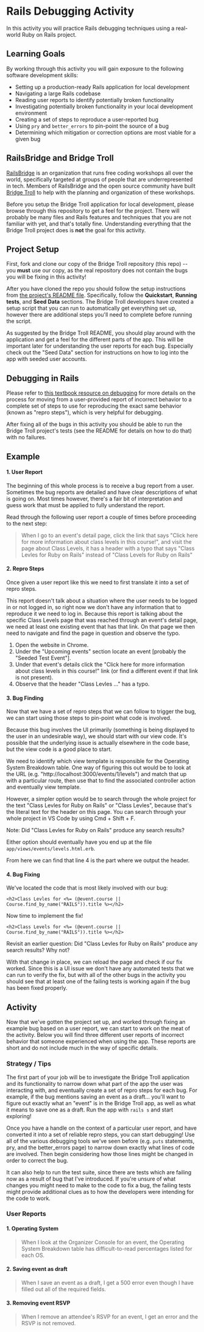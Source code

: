 # Rails Debugging Activity
In this activity you will practice Rails debugging techniques using a real-world Ruby on Rails project.

## Learning Goals
By working through this activity you will gain exposure to the following software development skills:
* Setting up a production-ready Rails application for local development
* Navigating a large Rails codebase
* Reading user reports to identify potentially broken functionality
* Investigating potentially broken functionality in your local development environment
* Creating a set of steps to reproduce a user-reported bug
* Using `pry` and `better_errors` to pin-point the source of a bug
* Determining which mitigation or correction options are most viable for a given bug

## RailsBridge and Bridge Troll
[RailsBridge](http://railsbridge.org/) is an organization that runs free coding workshops all over the world, specifically targeted at groups of people that are underrepresented in tech. Members of RailsBridge and the open source community have built [Bridge Troll](https://www.bridgetroll.org/) to help with the planning and organization of these workshops.

Before you setup the Bridge Troll application for local development, please browse through this repository to get a feel for the project. There will probably be many files and Rails features and techniques that you are not familiar with yet, and that's totally fine. Understanding everything that the Bridge Troll project does is **not** the goal for this activity.

## Project Setup
First, fork and clone our copy of the Bridge Troll repository (this repo) -- you **must** use our copy, as the real repository does not contain the bugs you will be fixing in this activity!

After you have cloned the repo you should follow the setup instructions from [the project's README file](./README-bridge_troll.md). Specifically, follow the **Quickstart**, **Running tests**, and **Seed Data** sections. The Bridge Troll developers have created a setup script that you can run to automatically get everything set up, however there are additional steps you'll need to complete before running the script.

As suggested by the Bridge Troll README, you should play around with the application and get a feel for the different parts of the app. This will be important later for understanding the user reports for each bug. Especially check out the "Seed Data" section for instructions on how to log into the app with seeded user accounts.

## Debugging in Rails
Please refer to [this textbook resource on debugging](https://github.com/Ada-Developers-Academy/textbook-curriculum/blob/master/00-programming-fundamentals/debugging-user-reports.md) for more details on the process for moving from a user-provided report of incorrect behavior to a complete set of steps to use for reproducing the exact same behavior (known as "repro steps"), which is very helpful for debugging.

After fixing all of the bugs in this activity you should be able to run the Bridge Troll project's tests (see the README for details on how to do that) with no failures.

## Example
#### 1. User Report
The beginning of this whole process is to receive a bug report from a user. Sometimes the bug reports are detailed and have clear descriptions of what is going on. Most times however, there's a fair bit of interpretation and guess work that must be applied to fully understand the report.

Read through the following user report a couple of times before proceeding to the next step:
> When I go to an event's detail page, click the link that says "Click here for more information about class levels in this course!", and visit the page about Class Levels, it has a header with a typo that says "Class Levles for Ruby on Rails" instead of "Class Levels for Ruby on Rails"

#### 2. Repro Steps
Once given a user report like this we need to first translate it into a set of repro steps.

This report doesn't talk about a situation where the user needs to be logged in or not logged in, so right now we don't have any information that to reproduce it we need to log in. Because this report is talking about the specific Class Levels page that was reached through an event's detail page, we need at least one existing event that has that link. On that page we then need to navigate and find the page in question and observe the typo.

1. Open the website in Chrome.
1. Under the "Upcoming events" section locate an event [probably the "Seeded Test Event"].
1. Under that event's details click the "Click here for more information about class levels in this course!" link (or find a different event if that link is not present).
1. Observe that the header "Class Levles ..." has a typo.

#### 3. Bug Finding
Now that we have a set of repro steps that we can follow to trigger the bug, we can start using those steps to pin-point what code is involved.

Because this bug involves the UI primarily (something is being displayed to the user in an undesirable way), we should start with our view code. It's possible that the underlying issue is actually elsewhere in the code base, but the view code is a good place to start.

We need to identify which view template is responsible for the Operating System Breakdown table. One way of figuring this out would be to look at the URL (e.g. "http://localhost:3000/events/1/levels") and match that up with a particular route, then use that to find the associated controller action and eventually view template.

However, a simpler option would be to search through the whole project for the text "Class Levles for Ruby on Rails" or "Class Levles", because that's the literal text for the header on this page. You can search through your whole project in VS Code by using Cmd + Shift + F.

Note: Did "Class Levles for Ruby on Rails" produce any search results?

Either option should eventually have you end up at the file `app/views/events/levels.html.erb`.

From here we can find that line 4 is the part where we output the header.

#### 4. Bug Fixing
We've located the code that is most likely involved with our bug:
```erb
<h2>Class Levles for <%= (@event.course || Course.find_by_name("RAILS")).title %></h2>
```

Now time to implement the fix!

```erb
<h2>Class Levels for <%= (@event.course || Course.find_by_name("RAILS")).title %></h2>
```

Revisit an earlier question: Did "Class Levles for Ruby on Rails" produce any search results? Why not?

With that change in place, we can reload the page and check if our fix worked. Since this is a UI issue we don't have any automated tests that we can run to verify the fix, but with all of the other bugs in the activity you should see that at least one of the failing tests is working again if the bug has been fixed properly.

## Activity
Now that we've gotten the project set up, and worked through fixing an example bug based on a user report, we can start to work on the meat of the activity. Below you will find three different user reports of incorrect behavior that someone experienced when using the app. These reports are short and do not include much in the way of specific details.

### Strategy / Tips
The first part of your job will be to investigate the Bridge Troll application and its functionality to narrow down what part of the app the user was interacting with, and eventually create a set of repro steps for each bug. For example, if the bug mentions saving an event as a draft... you'll want to figure out exactly what an "event" is in the Bridge Troll app, as well as what it means to save one as a draft. Run the app with `rails s` and start exploring!

Once you have a handle on the context of a particular user report, and have converted it into a set of reliable repro steps, you can start debugging! Use all of the various debugging tools we've seen before (e.g. `puts` statements, pry, and the better_errors page) to narrow down exactly what lines of code are involved. Then begin considering how those lines might be changed in order to correct the bug.

It can also help to run the test suite, since there are tests which are failing now as a result of bug that I've introduced. If you're unsure of what changes you might need to make to the code to fix a bug, the failing tests might provide additional clues as to how the developers were intending for the code to work.

### User Reports

#### 1. Operating System
> When I look at the Organizer Console for an event, the Operating System Breakdown table has difficult-to-read percentages listed for each OS.

#### 2. Saving event as draft
> When I save an event as a draft, I get a 500 error even though I have filled out all of the required fields.

#### 3. Removing event RSVP
> When I remove an attendee's RSVP for an event, I get an error and the RSVP is not removed.
